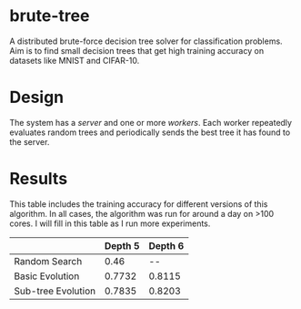 # brute-tree

A distributed brute-force decision tree solver for classification problems. Aim is to find small decision trees that get high training accuracy on datasets like MNIST and CIFAR-10.

# Design

The system has a *server* and one or more *workers*. Each worker repeatedly evaluates random trees and periodically sends the best tree it has found to the server.

# Results

This table includes the training accuracy for different versions of this algorithm. In all cases, the algorithm was run for around a day on >100 cores. I will fill in this table as I run more experiments.

|                    | Depth 5 | Depth 6 |
|--------------------|---------|---------|
| Random Search      | 0.46    | --      |
| Basic Evolution    | 0.7732  | 0.8115  |
| Sub-tree Evolution | 0.7835  | 0.8203  |
